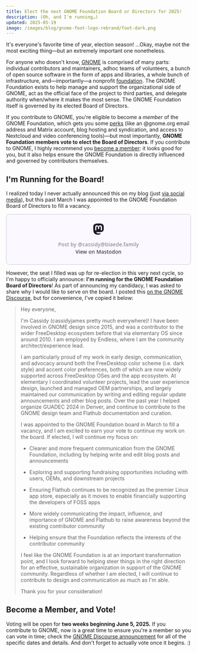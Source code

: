 ```yaml
---
title: Elect the next GNOME Foundation Board or Directors for 2025!
description: (Oh, and I'm running…)
updated: 2025-05-19
image: /images/blog/gnome-foot-logo-rebrand/foot-dark.png
---
```


It's everyone's favorite time of year, election season! …Okay, maybe not the most exciting thing—but an extremely important one nonetheless.

For anyone who doesn't know, [GNOME](https://gnome.org) is comprised of many parts: individual contributors and maintainers, adhoc teams of volunteers, a bunch of open source software in the form of apps and libraries, a whole bunch of infrastructure, and—importantly—a nonprofit [foundation](https://handbook.gnome.org/foundation.html). The GNOME Foundation exists to help manage and support the organizational side of GNOME, act as the official face of the project to third parties, and delegate authority when/where it makes the most sense. The GNOME Foundation itself is governed by its elected Board of Directors.

If you contribute to GNOME, you're eligible to become a _member_ of the GNOME Foundation, which gets you some [perks](https://handbook.gnome.org/foundation/membership-benefits.html) (like an @gnome.org email address and Matrix account, blog hosting and syndication, and access to Nextcloud and video conferencing tools)—but most importantly, **GNOME Foundation members vote to elect the Board of Directors**. If you contribute to GNOME, I highly recommend you [become a member](https://foundation.gnome.org/membership/): it looks good for you, but it also helps ensure the GNOME Foundation is directly influenced and governed by contributors themselves.

## I'm Running for the Board!

I realized today I never actually announced this on my blog (just [via social media](https://mastodon.blaede.family/@cassidy/114186002034585963)), but this past March I was appointed to the GNOME Foundation Board of Directors to fill a vacancy.

<blockquote class="mastodon-embed" data-embed-url="https://mastodon.blaede.family/@cassidy/114186002034585963/embed" style="background: #FCF8FF; border-radius: 8px; border: 1px solid #C9C4DA; margin: 0; max-width: 540px; min-width: 270px; overflow: hidden; padding: 0;"> <a href="https://mastodon.blaede.family/@cassidy/114186002034585963" target="_blank" style="align-items: center; color: #1C1A25; display: flex; flex-direction: column; font-family: system-ui, -apple-system, BlinkMacSystemFont, 'Segoe UI', Oxygen, Ubuntu, Cantarell, 'Fira Sans', 'Droid Sans', 'Helvetica Neue', Roboto, sans-serif; font-size: 14px; justify-content: center; letter-spacing: 0.25px; line-height: 20px; padding: 24px; text-decoration: none;"> <svg xmlns="http://www.w3.org/2000/svg" xmlns:xlink="http://www.w3.org/1999/xlink" width="32" height="32" viewBox="0 0 79 75"><path d="M74.7135 16.6043C73.6199 8.54587 66.5351 2.19527 58.1366 0.964691C56.7196 0.756754 51.351 0 38.9148 0H38.822C26.3824 0 23.7135 0.756754 22.2966 0.964691C14.1319 2.16118 6.67571 7.86752 4.86669 16.0214C3.99657 20.0369 3.90371 24.4888 4.06535 28.5726C4.29578 34.4289 4.34049 40.275 4.877 46.1075C5.24791 49.9817 5.89495 53.8251 6.81328 57.6088C8.53288 64.5968 15.4938 70.4122 22.3138 72.7848C29.6155 75.259 37.468 75.6697 44.9919 73.971C45.8196 73.7801 46.6381 73.5586 47.4475 73.3063C49.2737 72.7302 51.4164 72.086 52.9915 70.9542C53.0131 70.9384 53.0308 70.9178 53.0433 70.8942C53.0558 70.8706 53.0628 70.8445 53.0637 70.8179V65.1661C53.0634 65.1412 53.0574 65.1167 53.0462 65.0944C53.035 65.0721 53.0189 65.0525 52.9992 65.0371C52.9794 65.0218 52.9564 65.011 52.9318 65.0056C52.9073 65.0002 52.8819 65.0003 52.8574 65.0059C48.0369 66.1472 43.0971 66.7193 38.141 66.7103C29.6118 66.7103 27.3178 62.6981 26.6609 61.0278C26.1329 59.5842 25.7976 58.0784 25.6636 56.5486C25.6622 56.5229 25.667 56.4973 25.6775 56.4738C25.688 56.4502 25.7039 56.4295 25.724 56.4132C25.7441 56.397 25.7678 56.3856 25.7931 56.3801C25.8185 56.3746 25.8448 56.3751 25.8699 56.3816C30.6101 57.5151 35.4693 58.0873 40.3455 58.086C41.5183 58.086 42.6876 58.086 43.8604 58.0553C48.7647 57.919 53.9339 57.6701 58.7591 56.7361C58.8794 56.7123 58.9998 56.6918 59.103 56.6611C66.7139 55.2124 73.9569 50.665 74.6929 39.1501C74.7204 38.6967 74.7892 34.4016 74.7892 33.9312C74.7926 32.3325 75.3085 22.5901 74.7135 16.6043ZM62.9996 45.3371H54.9966V25.9069C54.9966 21.8163 53.277 19.7302 49.7793 19.7302C45.9343 19.7302 44.0083 22.1981 44.0083 27.0727V37.7082H36.0534V27.0727C36.0534 22.1981 34.124 19.7302 30.279 19.7302C26.8019 19.7302 25.0651 21.8163 25.0617 25.9069V45.3371H17.0656V25.3172C17.0656 21.2266 18.1191 17.9769 20.2262 15.568C22.3998 13.1648 25.2509 11.9308 28.7898 11.9308C32.8859 11.9308 35.9812 13.492 38.0447 16.6111L40.036 19.9245L42.0308 16.6111C44.0943 13.492 47.1896 11.9308 51.2788 11.9308C54.8143 11.9308 57.6654 13.1648 59.8459 15.568C61.9529 17.9746 63.0065 21.2243 63.0065 25.3172L62.9996 45.3371Z" fill="currentColor"/></svg> <div style="color: #787588; margin-top: 16px;">Post by @cassidy@blaede.family</div> <div style="font-weight: 500;">View on Mastodon</div> </a> </blockquote> <script data-allowed-prefixes="https://mastodon.blaede.family/" async src="https://mastodon.blaede.family/embed.js"></script>

However, the seat I filled was up for re-election in this very next cycle, so I'm happy to officially announce: **I'm running for the GNOME Foundation Board of Directors**! As part of announcing my candidacy, I was asked to share why I would like to serve on the board. I posted this [on the GNOME Discourse](https://discourse.gnome.org/t/2025-board-candidate-cassidy-james-blaede/28982), but for convenience, I've copied it below:

>Hey everyone,
>
>I'm Cassidy (cassidyjames pretty much everywhere)! I have been involved in GNOME design since 2015, and was a contributor to the wider FreeDesktop ecosystem before that via elementary OS since around 2010. I am employed by Endless, where I am the community architect/experience lead.
>
>I am particularly proud of my work in early design, communication, and advocacy around both the FreeDesktop color scheme (i.e. dark style) and accent color preferences, both of which are now widely supported across FreeDesktop OSes and the app ecosystem. At elementary I coordinated volunteer projects, lead the user experience design, launched and managed OEM partnerships, and largely maintained our communication by writing and editing regular update announcements and other blog posts. Over the past year I helped organize GUADEC 2024 in Denver, and continue to contribute to the GNOME design team and Flathub documentation and curation.
>
>I was appointed to the GNOME Foundation board in March to fill a vacancy, and I am excited to earn your vote to continue my work on the board. If elected, I will continue my focus on:
>
>- Clearer and more frequent communication from the GNOME Foundation, including by helping write and edit blog posts and announcements
>
>- Exploring and supporting fundraising opportunities including with users, OEMs, and downstream projects
>
>- Ensuring Flathub continues to be recognized as the premier Linux app store, especially as it moves to enable financially supporting the developers of FOSS apps
>
>- More widely communicating the impact, influence, and importance of GNOME and Flathub to raise awareness beyond the existing contributor community
>
>- Helping ensure that the Foundation reflects the interests of the contributor community
>
>I feel like the GNOME Foundation is at an important transformation point, and I look forward to helping steer things in the right direction for an effective, sustainable organization in support of the GNOME community. Regardless of whether I am elected, I will continue to contribute to design and communication as much as I'm able.
>
>Thank you for your consideration!

## Become a Member, and Vote!

Voting will be open for **two weeks beginning June 5, 2025.** If you contribute to GNOME, now is a great time to ensure you're a member so you can vote in time; check the [GNOME Discourse announcement](https://discourse.gnome.org/t/gnome-foundation-board-of-directors-elections-2025/28980) for all of the specific dates and details. And don't forget to actually vote once it begins. :)
